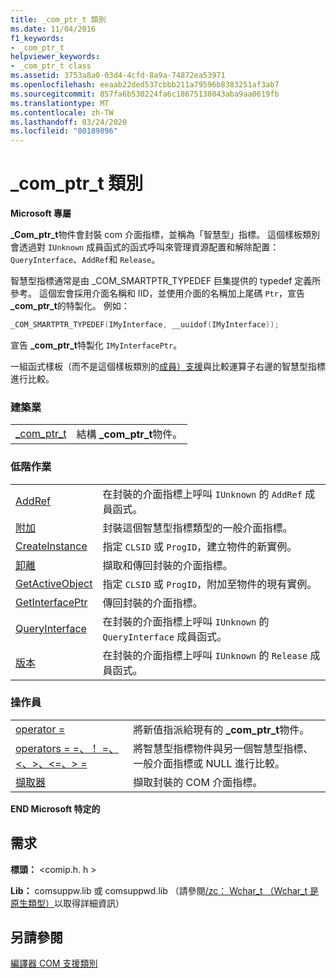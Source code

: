 ```yaml
---
title: _com_ptr_t 類別
ms.date: 11/04/2016
f1_keywords:
- _com_ptr_t
helpviewer_keywords:
- _com_ptr_t class
ms.assetid: 3753a8a0-03d4-4cfd-8a9a-74872ea53971
ms.openlocfilehash: eeaab22ded537cbbb211a79596b8383251af3ab7
ms.sourcegitcommit: 857fa6b530224fa6c18675138043aba9aa0619fb
ms.translationtype: MT
ms.contentlocale: zh-TW
ms.lasthandoff: 03/24/2020
ms.locfileid: "80189896"
---
```

# <a name="_com_ptr_t-class"></a>_com_ptr_t 類別

**Microsoft 專屬**

**_Com_ptr_t**物件會封裝 com 介面指標，並稱為「智慧型」指標。 這個樣板類別會透過對 `IUnknown` 成員函式的函式呼叫來管理資源配置和解除配置： `QueryInterface`、`AddRef`和 `Release`。

智慧型指標通常是由 _COM_SMARTPTR_TYPEDEF 巨集提供的 typedef 定義所參考。 這個宏會採用介面名稱和 IID，並使用介面的名稱加上尾碼 `Ptr`，宣告 **_com_ptr_t**的特製化。 例如：

```cpp
_COM_SMARTPTR_TYPEDEF(IMyInterface, __uuidof(IMyInterface));
```

宣告 **_com_ptr_t**特製化 `IMyInterfacePtr`。

一組函式樣板（而不是這個樣板類別的[成員）支援](../cpp/relational-function-templates.md)與比較運算子右邊的智慧型指標進行比較。

### <a name="construction"></a>建築業

|||
|-|-|
|[_com_ptr_t](../cpp/com-ptr-t-com-ptr-t.md)|結構 **_com_ptr_t**物件。|

### <a name="low-level-operations"></a>低階作業

|||
|-|-|
|[AddRef](../cpp/com-ptr-t-addref.md)|在封裝的介面指標上呼叫 `IUnknown` 的 `AddRef` 成員函式。|
|[附加](../cpp/com-ptr-t-attach.md)|封裝這個智慧型指標類型的一般介面指標。|
|[CreateInstance](../cpp/com-ptr-t-createinstance.md)|指定 `CLSID` 或 `ProgID`，建立物件的新實例。|
|[卸離](../cpp/com-ptr-t-detach.md)|擷取和傳回封裝的介面指標。|
|[GetActiveObject](../cpp/com-ptr-t-getactiveobject.md)|指定 `CLSID` 或 `ProgID`，附加至物件的現有實例。|
|[GetInterfacePtr](../cpp/com-ptr-t-getinterfaceptr.md)|傳回封裝的介面指標。|
|[QueryInterface](../cpp/com-ptr-t-queryinterface.md)|在封裝的介面指標上呼叫 `IUnknown` 的 `QueryInterface` 成員函式。|
|[版本](../cpp/com-ptr-t-release.md)|在封裝的介面指標上呼叫 `IUnknown` 的 `Release` 成員函式。|

### <a name="operators"></a>操作員

|||
|-|-|
|[operator =](../cpp/com-ptr-t-operator-equal.md)|將新值指派給現有的 **_com_ptr_t**物件。|
|[operators = =、！ =、\<、>、\<=、> =](../cpp/com-ptr-t-relational-operators.md)|將智慧型指標物件與另一個智慧型指標、一般介面指標或 NULL 進行比較。|
|[擷取器](../cpp/com-ptr-t-extractors.md)|擷取封裝的 COM 介面指標。|

**END Microsoft 特定的**

## <a name="requirements"></a>需求

**標頭：** \<comip.h. h >

**Lib：** comsuppw.lib 或 comsuppwd.lib （請參閱[/zc： Wchar_t （Wchar_t 是原生類型）](../build/reference/zc-wchar-t-wchar-t-is-native-type.md)以取得詳細資訊）

## <a name="see-also"></a>另請參閱

[編譯器 COM 支援類別](../cpp/compiler-com-support-classes.md)
